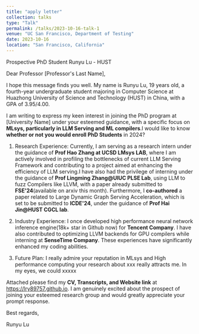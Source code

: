 ```yaml
---
title: "apply letter"
collection: talks
type: "Talk"
permalink: /talks/2023-10-16-talk-1
venue: "UC San Francisco, Department of Testing"
date: 2023-10-16
location: "San Francisco, California"
---
```



<!-- This is a description of your talk, which is a markdown files that can be all markdown-ified like any other post. Yay markdown! -->

Prospective PhD Student Runyu Lu - HUST

Dear Professor [Professor's Last Name],

I hope this message finds you well. My name is Runyu Lu, 19 years old, a fourth-year undergraduate student majoring in Computer Science at Huazhong University of Science and Technology (HUST) in China, with a GPA of 3.95/4.00. 

I am writing to express my keen interest in joining the PhD program at [University Name] under your esteemed guidance, with a specific focus on **MLsys, particularly in LLM Serving and ML compilers**.I would like to know **whether or not you would enroll PhD Students** in 2024?

<!-- This paragraph is for the professor's research interest. This paragraph is for the professor's research interest. This paragraph is for the professor's research interest. This paragraph is for the professor's research interest. This paragraph is for the professor's research interest. -->

<!-- My Experience:  -->

1. Research Experience: Currently, I am serving as a research intern under the guidance of **Prof Hao Zhang at UCSD LMsys LAB**, where I am actively involved in profiling the bottlenecks of current LLM Serving Framework and contributing to a project aimed at enhancing the efficiency of LLM serving.I have also had the privilege of interning under the guidance of **Prof Lingming Zhang@UIUC PLSE Lab**, using LLM to fuzz Compilers like LLVM, with a paper already submitted to **FSE'24**(available on arxiv this month). Furthermore, I **co-authored** a paper related to Large Dynamic Graph Serving Acceleration, which is set to be submitted to **ICDE'24**, under the guidance of **Prof Hai Jin@HUST CGCL lab**.
  
2. Industry Experience: I once developed high performance neural network inference engine(18k+ star in Github now) for **Tencent Company**. I have also contributed to optimizing LLVM backends for GPU compilers while interning at **SenseTime Company**. These experiences have significantly enhanced my coding abilities. 

3. Future Plan: I really admire your reputation in MLsys and High performance computing your research about xxx really attracts me. In my eyes, we could xxxxx

<!-- 1. Research Experience: Currently, I am serving as a research intern under the guidance of **Prof Hao Zhang** at UCSD LMsys LAB, where I am actively involved in profiling the bottlenecks of current LLM Serving Framework and contributing to a project aimed at enhancing the efficiency of LLM serving.I have also had the privilege of interning under the guidance of **Prof Lingming Zhang@UIUC PLSE Lab**, using LLM to fuzz Compilers like LLVM, with a paper already submitted to **FSE'24**(available on arxiv this month). Furthermore, I **co-authored** a paper related to Large Dynamic Graph Serving Acceleration, which is set to be submitted to **ICDE'24**, under the guidance of Prof Hai Jin at HUST HPC Lab. -->
  
<!-- 2. Industry Experience: I once developed high performance neural network inference engine(18k+ star in Github now) for **Tencent Company**. I have also contributed to optimizing LLVM backends for GPU compilers while interning at **SenseTime Company**. These experiences have significantly enhanced my coding abilities.  -->
 
<!-- 3. Technical Proficiency: Thanks to my previous academic and industrial experience, I have developed a strong skill set in various technical domains relevant to mlsys, including AI Infra(Torch, vLLM, Triton), HPC Tools(CUDA, NEON, AVX), and Compilers(MLIR, LLVM). -->

Attached please find my **CV, Transcripts, and Website link** at https://lry89757.github.io. I am genuinely excited about the prospect of joining your esteemed research group and would greatly appreciate your prompt response.

Best regards,

Runyu Lu
